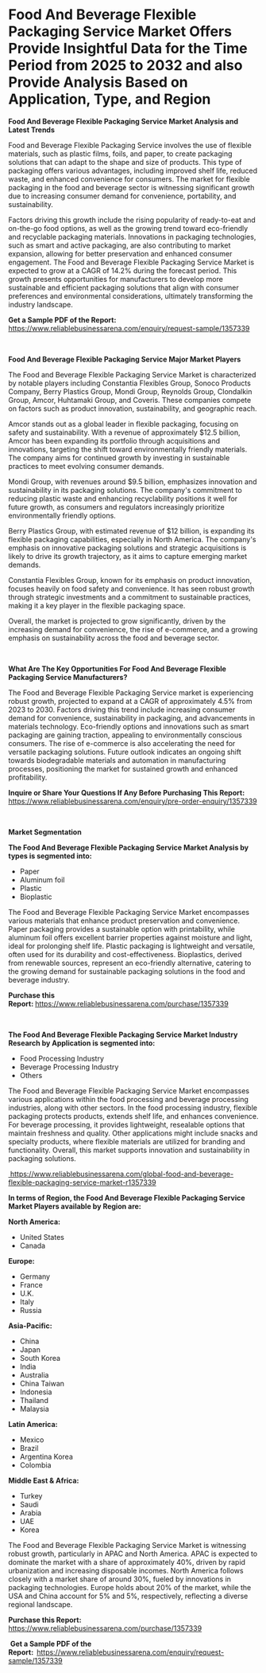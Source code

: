 <p><h1>Food And Beverage Flexible Packaging Service Market Offers Provide Insightful Data for the Time Period from 2025 to 2032 and also Provide Analysis Based on Application, Type, and Region</h1></p><p><strong>Food And Beverage Flexible Packaging Service Market Analysis and Latest Trends</strong></p>
<p><p>Food and Beverage Flexible Packaging Service involves the use of flexible materials, such as plastic films, foils, and paper, to create packaging solutions that can adapt to the shape and size of products. This type of packaging offers various advantages, including improved shelf life, reduced waste, and enhanced convenience for consumers. The market for flexible packaging in the food and beverage sector is witnessing significant growth due to increasing consumer demand for convenience, portability, and sustainability.</p><p>Factors driving this growth include the rising popularity of ready-to-eat and on-the-go food options, as well as the growing trend toward eco-friendly and recyclable packaging materials. Innovations in packaging technologies, such as smart and active packaging, are also contributing to market expansion, allowing for better preservation and enhanced consumer engagement. The Food and Beverage Flexible Packaging Service Market is expected to grow at a CAGR of 14.2% during the forecast period. This growth presents opportunities for manufacturers to develop more sustainable and efficient packaging solutions that align with consumer preferences and environmental considerations, ultimately transforming the industry landscape.</p></p>
<p><strong>Get a Sample PDF of the Report:&nbsp;</strong> <a href="https://www.reliablebusinessarena.com/enquiry/request-sample/1357339?utm_campaign=3314&utm_medium=2&utm_source=Github&utm_content=ia&utm_term=19042025&utm_id=food-and-beverage-flexible-packaging-service">https://www.reliablebusinessarena.com/enquiry/request-sample/1357339</a></p>
<p>&nbsp;</p>
<p><strong>Food And Beverage Flexible Packaging Service Major Market Players</strong></p>
<p><p>The Food and Beverage Flexible Packaging Service Market is characterized by notable players including Constantia Flexibles Group, Sonoco Products Company, Berry Plastics Group, Mondi Group, Reynolds Group, Clondalkin Group, Amcor, Huhtamaki Group, and Coveris. These companies compete on factors such as product innovation, sustainability, and geographic reach.</p><p>Amcor stands out as a global leader in flexible packaging, focusing on safety and sustainability. With a revenue of approximately $12.5 billion, Amcor has been expanding its portfolio through acquisitions and innovations, targeting the shift toward environmentally friendly materials. The company aims for continued growth by investing in sustainable practices to meet evolving consumer demands.</p><p>Mondi Group, with revenues around $9.5 billion, emphasizes innovation and sustainability in its packaging solutions. The company's commitment to reducing plastic waste and enhancing recyclability positions it well for future growth, as consumers and regulators increasingly prioritize environmentally friendly options.</p><p>Berry Plastics Group, with estimated revenue of $12 billion, is expanding its flexible packaging capabilities, especially in North America. The company's emphasis on innovative packaging solutions and strategic acquisitions is likely to drive its growth trajectory, as it aims to capture emerging market demands.</p><p>Constantia Flexibles Group, known for its emphasis on product innovation, focuses heavily on food safety and convenience. It has seen robust growth through strategic investments and a commitment to sustainable practices, making it a key player in the flexible packaging space.</p><p>Overall, the market is projected to grow significantly, driven by the increasing demand for convenience, the rise of e-commerce, and a growing emphasis on sustainability across the food and beverage sector.</p></p>
<p>&nbsp;</p>
<p><strong>What Are The Key Opportunities For Food And Beverage Flexible Packaging Service Manufacturers?</strong></p>
<p><p>The Food and Beverage Flexible Packaging Service market is experiencing robust growth, projected to expand at a CAGR of approximately 4.5% from 2023 to 2030. Factors driving this trend include increasing consumer demand for convenience, sustainability in packaging, and advancements in materials technology. Eco-friendly options and innovations such as smart packaging are gaining traction, appealing to environmentally conscious consumers. The rise of e-commerce is also accelerating the need for versatile packaging solutions. Future outlook indicates an ongoing shift towards biodegradable materials and automation in manufacturing processes, positioning the market for sustained growth and enhanced profitability.</p></p>
<p><strong>Inquire or Share Your Questions If Any Before Purchasing This Report:</strong> <a href="https://www.reliablebusinessarena.com/enquiry/pre-order-enquiry/1357339?utm_campaign=3314&utm_medium=2&utm_source=Github&utm_content=ia&utm_term=19042025&utm_id=food-and-beverage-flexible-packaging-service">https://www.reliablebusinessarena.com/enquiry/pre-order-enquiry/1357339</a></p>
<p>&nbsp;</p>
<p><strong>Market Segmentation</strong></p>
<p><strong>The Food And Beverage Flexible Packaging Service Market Analysis by types is segmented into:</strong></p>
<p><ul><li>Paper</li><li>Aluminum foil</li><li>Plastic</li><li>Bioplastic</li></ul></p>
<p><p>The Food and Beverage Flexible Packaging Service Market encompasses various materials that enhance product preservation and convenience. Paper packaging provides a sustainable option with printability, while aluminum foil offers excellent barrier properties against moisture and light, ideal for prolonging shelf life. Plastic packaging is lightweight and versatile, often used for its durability and cost-effectiveness. Bioplastics, derived from renewable sources, represent an eco-friendly alternative, catering to the growing demand for sustainable packaging solutions in the food and beverage industry.</p></p>
<p><strong>Purchase this Report:&nbsp;</strong><a href="https://www.reliablebusinessarena.com/purchase/1357339?utm_campaign=3314&utm_medium=2&utm_source=Github&utm_content=ia&utm_term=19042025&utm_id=food-and-beverage-flexible-packaging-service">https://www.reliablebusinessarena.com/purchase/1357339</a></p>
<p>&nbsp;</p>
<p><strong>The Food And Beverage Flexible Packaging Service Market Industry Research by Application is segmented into:</strong></p>
<p><ul><li>Food Processing Industry</li><li>Beverage Processing Industry</li><li>Others</li></ul></p>
<p><p>The Food and Beverage Flexible Packaging Service Market encompasses various applications within the food processing and beverage processing industries, along with other sectors. In the food processing industry, flexible packaging protects products, extends shelf life, and enhances convenience. For beverage processing, it provides lightweight, resealable options that maintain freshness and quality. Other applications might include snacks and specialty products, where flexible materials are utilized for branding and functionality. Overall, this market supports innovation and sustainability in packaging solutions.</p></p>
<p><a href="https://www.reliablebusinessarena.com/global-food-and-beverage-flexible-packaging-service-market-r1357339?utm_campaign=3314&utm_medium=2&utm_source=Github&utm_content=ia&utm_term=19042025&utm_id=food-and-beverage-flexible-packaging-service">&nbsp;https://www.reliablebusinessarena.com/global-food-and-beverage-flexible-packaging-service-market-r1357339</a></p>
<p><strong>In terms of Region, the Food And Beverage Flexible Packaging Service Market Players available by Region are:</strong></p>
<p>
    <p> <strong> North America: </strong>
        <ul>
            <li>United States</li>
            <li>Canada</li>
        </ul>
        </p> 
    <p> <strong> Europe: </strong>
        <ul>
            <li>Germany</li>
            <li>France</li>
            <li>U.K.</li>
            <li>Italy</li>
            <li>Russia</li>
        </ul>
        </p> 
    <p> <strong> Asia-Pacific: </strong>
        <ul>
            <li>China</li>
            <li>Japan</li>
            <li>South Korea</li>
            <li>India</li>
            <li>Australia</li>
            <li>China Taiwan</li>
            <li>Indonesia</li>
            <li>Thailand</li>
            <li>Malaysia</li>
        </ul>
        </p> 
    <p> <strong> Latin America: </strong>
        <ul>
            <li>Mexico</li>
            <li>Brazil</li>
            <li>Argentina Korea</li>
            <li>Colombia</li>
        </ul>
        </p> 
    <p> <strong> Middle East & Africa: </strong>
        <ul>
            <li>Turkey</li>
            <li>Saudi</li>
            <li>Arabia</li>
            <li>UAE</li>
            <li>Korea</li>
        </ul>
    </p>
    </p>
<p><p>The Food and Beverage Flexible Packaging Service Market is witnessing robust growth, particularly in APAC and North America. APAC is expected to dominate the market with a share of approximately 40%, driven by rapid urbanization and increasing disposable incomes. North America follows closely with a market share of around 30%, fueled by innovations in packaging technologies. Europe holds about 20% of the market, while the USA and China account for 5% and 5%, respectively, reflecting a diverse regional landscape.</p></p>
<p><strong>Purchase this Report: </strong><a href="https://www.reliablebusinessarena.com/purchase/1357339?utm_campaign=3314&utm_medium=2&utm_source=Github&utm_content=ia&utm_term=19042025&utm_id=food-and-beverage-flexible-packaging-service">https://www.reliablebusinessarena.com/purchase/1357339</a></p>
<p>&nbsp;<strong>Get a Sample PDF of the Report:&nbsp;&nbsp;</strong><a href="https://www.reliablebusinessarena.com/enquiry/request-sample/1357339?utm_campaign=3314&utm_medium=2&utm_source=Github&utm_content=ia&utm_term=19042025&utm_id=food-and-beverage-flexible-packaging-service">https://www.reliablebusinessarena.com/enquiry/request-sample/1357339</a></p>
<p><strong></strong></p>
<p><p></p><p></p><p></p></p>